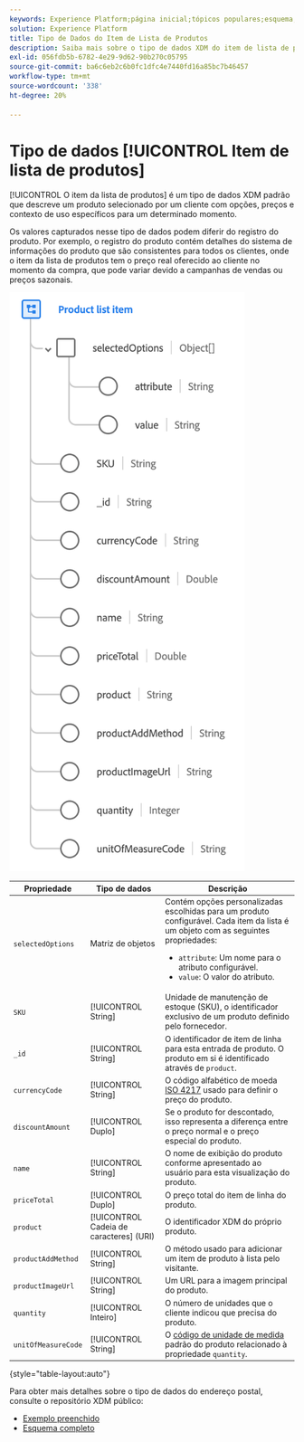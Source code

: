 ```yaml
---
keywords: Experience Platform;página inicial;tópicos populares;esquema;Esquema;XDM;campos;esquemas;Esquemas;endereço;xdm:endereço;tipo de dados;tipo de dados;tipo de dados;
solution: Experience Platform
title: Tipo de Dados do Item de Lista de Produtos
description: Saiba mais sobre o tipo de dados XDM do item de lista de produtos.
exl-id: 056fdb5b-6782-4e29-9d62-90b270c05795
source-git-commit: ba6c6eb2c6b0fc1dfc4e7440fd16a85bc7b46457
workflow-type: tm+mt
source-wordcount: '338'
ht-degree: 20%

---
```


# Tipo de dados [!UICONTROL Item de lista de produtos]

[!UICONTROL O item da lista de produtos] é um tipo de dados XDM padrão que descreve um produto selecionado por um cliente com opções, preços e contexto de uso específicos para um determinado momento.

Os valores capturados nesse tipo de dados podem diferir do registro do produto. Por exemplo, o registro do produto contém detalhes do sistema de informações do produto que são consistentes para todos os clientes, onde o item da lista de produtos tem o preço real oferecido ao cliente no momento da compra, que pode variar devido a campanhas de vendas ou preços sazonais.

![](../images/data-types/product-list-item.png)

| Propriedade | Tipo de dados | Descrição |
| --- | --- | --- |
| `selectedOptions` | Matriz de objetos | Contém opções personalizadas escolhidas para um produto configurável. Cada item da lista é um objeto com as seguintes propriedades:<ul><li>`attribute`: Um nome para o atributo configurável.</li><li>`value`: O valor do atributo.</li></ul> |
| `SKU` | [!UICONTROL String] | Unidade de manutenção de estoque (SKU), o identificador exclusivo de um produto definido pelo fornecedor. |
| `_id` | [!UICONTROL String] | O identificador de item de linha para esta entrada de produto. O produto em si é identificado através de `product`. |
| `currencyCode` | [!UICONTROL String] | O código alfabético de moeda [ISO 4217](https://www.iso.org/iso-4217-currency-codes.html) usado para definir o preço do produto. |
| `discountAmount` | [!UICONTROL Duplo] | Se o produto for descontado, isso representa a diferença entre o preço normal e o preço especial do produto. |
| `name` | [!UICONTROL String] | O nome de exibição do produto conforme apresentado ao usuário para esta visualização do produto. |
| `priceTotal` | [!UICONTROL Duplo] | O preço total do item de linha do produto. |
| `product` | [!UICONTROL Cadeia de caracteres] (URI) | O identificador XDM do próprio produto. |
| `productAddMethod` | [!UICONTROL String] | O método usado para adicionar um item de produto à lista pelo visitante. |
| `productImageUrl` | [!UICONTROL String] | Um URL para a imagem principal do produto. |
| `quantity` | [!UICONTROL Inteiro] | O número de unidades que o cliente indicou que precisa do produto. |
| `unitOfMeasureCode` | [!UICONTROL String] | O [código de unidade de medida](https://ucum.org/ucum) padrão do produto relacionado à propriedade `quantity`. |

{style="table-layout:auto"}

Para obter mais detalhes sobre o tipo de dados do endereço postal, consulte o repositório XDM público:

* [Exemplo preenchido](https://github.com/adobe/xdm/blob/master/components/datatypes/productlistitem.example.1.json)
* [Esquema completo](https://github.com/adobe/xdm/blob/master/components/datatypes/productlistitem.schema.json)

